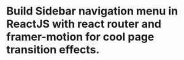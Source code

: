 # Build Sidebar navigation menu in ReactJS with react router and framer-motion for cool page transition effects.


